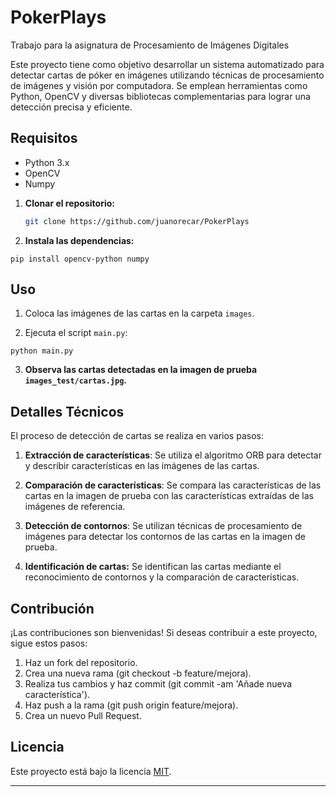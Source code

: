 # PokerPlays
Trabajo para la asignatura de Procesamiento de Imágenes Digitales

Este proyecto tiene como objetivo desarrollar un sistema automatizado para detectar cartas de póker en imágenes utilizando técnicas de procesamiento de imágenes y visión por computadora. Se emplean herramientas como Python, OpenCV y diversas bibliotecas complementarias para lograr una detección precisa y eficiente.

## Requisitos

- Python 3.x
- OpenCV
- Numpy

1. **Clonar el repositorio:**

    ```bash
    git clone https://github.com/juanorecar/PokerPlays
    ```

2. **Instala las dependencias:**

```
pip install opencv-python numpy
```

## Uso

1. Coloca las imágenes de las cartas en la carpeta `images`.

2. Ejecuta el script `main.py`:

```
python main.py
```

3. **Observa las cartas detectadas en la imagen de prueba `images_test/cartas.jpg`.**

## Detalles Técnicos

El proceso de detección de cartas se realiza en varios pasos:

1. **Extracción de características**: Se utiliza el algoritmo ORB para detectar y describir características en las imágenes de las cartas.

2. **Comparación de características**: Se compara las características de las cartas en la imagen de prueba con las características extraídas de las imágenes de referencia.

3. **Detección de contornos**: Se utilizan técnicas de procesamiento de imágenes para detectar los contornos de las cartas en la imagen de prueba.

4. **Identificación de cartas:** Se identifican las cartas mediante el reconocimiento de contornos y la comparación de características.

## Contribución

¡Las contribuciones son bienvenidas! Si deseas contribuir a este proyecto, sigue estos pasos:

1. Haz un fork del repositorio.
2. Crea una nueva rama (git checkout -b feature/mejora).
3. Realiza tus cambios y haz commit (git commit -am 'Añade nueva característica').
4. Haz push a la rama (git push origin feature/mejora).
5. Crea un nuevo Pull Request.

## Licencia

Este proyecto está bajo la licencia [MIT](LICENSE).

---
